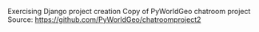 Exercising Django project creation
Copy of PyWorldGeo chatroom project
Source: https://github.com/PyWorldGeo/chatroomproject2
